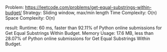 Problem: https://leetcode.com/problems/get-equal-substrings-within-budget/
Strategy: Sliding window, max/min length
Time Complexity: O(n)
Space Complexity: O(n)

result:
Runtime: 60 ms, faster than 92.11% of Python online submissions for Get Equal Substrings Within Budget.
Memory Usage: 17.6 MB, less than 28.07% of Python online submissions for Get Equal Substrings Within Budget.
